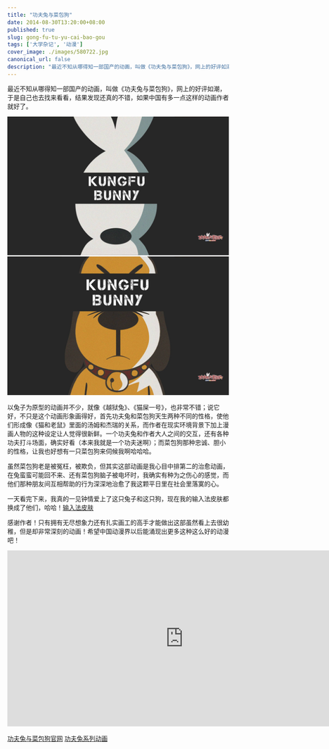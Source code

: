 ```yaml
---
title: "功夫兔与菜包狗"
date: 2014-08-30T13:20:00+08:00
published: true
slug: gong-fu-tu-yu-cai-bao-gou
tags: ['大学杂记', '动漫']
cover_image: ./images/580722.jpg
canonical_url: false
description: "最近不知从哪得知一部国产的动画，叫做《功夫兔与菜包狗》，网上的好评如潮，于是自己也去找来看看，结果发现还真的不错，如果中国有多一点这样的动画作者就好了。"
---
```




最近不知从哪得知一部国产的动画，叫做《功夫兔与菜包狗》，网上的好评如潮，于是自己也去找来看看，结果发现还真的不错，如果中国有多一点这样的动画作者就好了。


![功夫兔](./images/580722.jpg)
![菜包狗](./images/580721.jpg)


以兔子为原型的动画并不少，就像《越狱兔》、《猫屎一号》，也非常不错；说它好，不只是这个动画形象画得好，首先功夫兔和菜包狗天生两种不同的性格，使他们形成像《猫和老鼠》里面的汤姆和杰瑞的关系，而作者在现实环境背景下加上漫画人物的这种设定让人觉得很新鲜。一个功夫兔和作者大人之间的交互，还有各种功夫打斗场面，确实好看（本来我就是一个功夫迷啊）；而菜包狗那种忠诚、胆小的性格，让我也好想有一只菜包狗来伺候我啊哈哈哈。

虽然菜包狗老是被冤枉，被欺负，但其实这部动画是我心目中排第二的治愈动画，在兔蛮蛮可能回不来、还有菜包狗脑子被电坏时，我确实有种为之伤心的感觉，而他们那种朋友间互相帮助的行为深深地治愈了我这颗平日里在社会里落寞的心。

一天看完下来，我真的一见钟情爱上了这只兔子和这只狗，现在我的输入法皮肤都换成了他们，哈哈！[输入法皮肤](http://jjjoystudios.com/taxonomies-other_genre/input-skins/)

感谢作者！只有拥有无尽想象力还有扎实画工的高手才能做出这部虽然看上去很幼稚，但是却非常深刻的动画！希望中国动漫界以后能涌现出更多这种这么好的动漫吧！

<iframe height=400 width=800 src='http://player.youku.com/embed/XNjg3NDgyNTI0' frameborder=0 'allowfullscreen'></iframe>

[功夫兔与菜包狗官网](http://jjjoystudios.com/)
[功夫兔系列动画](http://www.soku.com/search_video/q_%E5%8A%9F%E5%A4%AB%E5%85%94?f=1&kb=0412000000000__)
